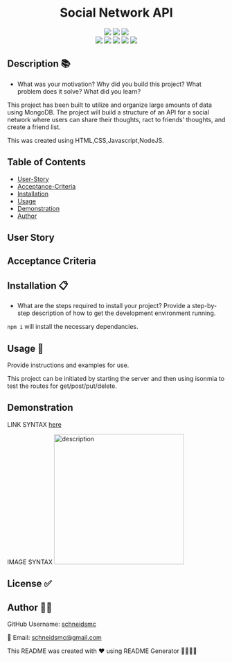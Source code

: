 
  
<h1 align="center">Social Network API </h1>

<div style= "text-align: center">

  <img src="https://img.shields.io/github/repo-size/schneidsmc/SocialNetworkAPI" />
  <img src="https://img.shields.io/github/languages/top/schneidsmc/SocialNetworkAPI" />
  <img src="https://img.shields.io/github/last-commit/schneidsmc/SocialNetworkAPI" />
<br />


  <img src="https://img.shields.io/badge/-Javascript-yellow" />
  <img src="https://img.shields.io/badge/Express-blue"  />
  <img src="https://img.shields.io/badge/-node.js-green" />
  <img src="https://img.shields.io/badge/-Mongoose-red" >
  <img src="https://img.shields.io/badge/-nodemon-lightgrey" />
</div>

## Description 📚

- What was your motivation? Why did you build this project? What problem does it solve? What did you learn?

This project has been built to utilize and organize large amounts of data using MongoDB. The project will build a structure of an API for a social network where users can share their thoughts, ract to friends' thoughts, and create a friend list. 

This was created using HTML,CSS,Javascript,NodeJS.

## Table of Contents 

- [User-Story](#user-story)
- [Acceptance-Criteria](#acceptance-criteria)
- [Installation](#installation-📋)
- [Usage](#usage-🏁)
- [Demonstration](#demonstration)
- [Author](#author-👋🏽)

## User Story

## Acceptance Criteria

## Installation 📋

- What are the steps required to install your project? Provide a step-by-step description of how to get the development environment running.

`npm i` will install the necessary dependancies.

## Usage 🏁

Provide instructions and examples for use.

This project can be initiated by starting the server and then using isonmia to test the routes for get/post/put/delete. 

## Demonstration

LINK SYNTAX
[here]( )

IMAGE SYNTAX 
<img src="" alt="description" width="300" height="auto"> 

## License ✅ 



## Author 👋🏽

GitHub Username: [schneidsmc](https://github.com/schneidsmc)

📧 Email: schneidsmc@gmail.com

This README was created with ❤️ using README Generator 👏🏽👏🏽

